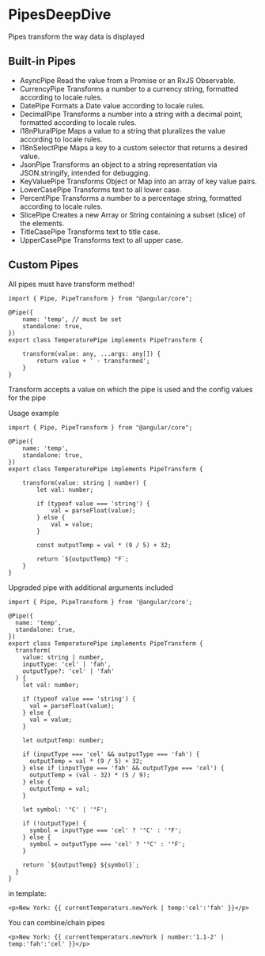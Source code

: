 # PipesDeepDive

Pipes transform the way data is displayed

## Built-in Pipes

- AsyncPipe	        Read the value from a Promise or an RxJS Observable.
- CurrencyPipe	    Transforms a number to a currency string, formatted according to locale rules.
- DatePipe	        Formats a Date value according to locale rules.
- DecimalPipe	    Transforms a number into a string with a decimal point, formatted according to locale rules.
- I18nPluralPipe	Maps a value to a string that pluralizes the value according to locale rules.
- I18nSelectPipe	Maps a key to a custom selector that returns a desired value.
- JsonPipe	        Transforms an object to a string representation via JSON.stringify, intended for debugging.
- KeyValuePipe	    Transforms Object or Map into an array of key value pairs.
- LowerCasePipe	    Transforms text to all lower case.
- PercentPipe	    Transforms a number to a percentage string, formatted according to locale rules.
- SlicePipe         Creates a new Array or String containing a subset (slice) of the elements.
- TitleCasePipe	    Transforms text to title case.
- UpperCasePipe	    Transforms text to all upper case.

## Custom Pipes

All pipes must have transform method!

```
import { Pipe, PipeTransform } from "@angular/core";

@Pipe({
    name: 'temp', // must be set
    standalone: true,
})
export class TemperaturePipe implements PipeTransform {
    
    transform(value: any, ...args: any[]) {
        return value + ' - transformed';
    }
}
```

Transform accepts a value on which the pipe is used and the config values for the pipe

Usage example

```
import { Pipe, PipeTransform } from "@angular/core";

@Pipe({
    name: 'temp',
    standalone: true,
})
export class TemperaturePipe implements PipeTransform {
    
    transform(value: string | number) {
        let val: number;

        if (typeof value === 'string') {
            val = parseFloat(value);
        } else {
            val = value;
        }

        const outputTemp = val * (9 / 5) + 32;

        return `${outputTemp} °F`;
    }
}
```

Upgraded pipe with additional arguments included

```
import { Pipe, PipeTransform } from '@angular/core';

@Pipe({
  name: 'temp',
  standalone: true,
})
export class TemperaturePipe implements PipeTransform {
  transform(
    value: string | number,
    inputType: 'cel' | 'fah',
    outputType?: 'cel' | 'fah'
  ) {
    let val: number;

    if (typeof value === 'string') {
      val = parseFloat(value);
    } else {
      val = value;
    }

    let outputTemp: number;

    if (inputType === 'cel' && outputType === 'fah') {
      outputTemp = val * (9 / 5) + 32;
    } else if (inputType === 'fah' && outputType === 'cel') {
      outputTemp = (val - 32) * (5 / 9);
    } else {
      outputTemp = val;
    }

    let symbol: '°C' | '°F';

    if (!outputType) {
      symbol = inputType === 'cel' ? '°C' : '°F';
    } else {
      symbol = outputType === 'cel' ? '°C' : '°F';
    }

    return `${outputTemp} ${symbol}`;
  }
}
```

in template:

`<p>New York: {{ currentTemperaturs.newYork | temp:'cel':'fah' }}</p>`

You can combine/chain pipes

`<p>New York: {{ currentTemperaturs.newYork | number:'1.1-2' | temp:'fah':'cel' }}</p>`